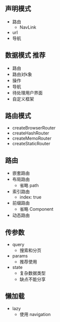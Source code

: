 ## 声明模式
- 路由
  - NavLink
- url
- 导航

## 数据模式 推荐
- 路由
- 路由对k象
- 操作
- 导航
- 待处理用户界面
- 自定义框架

## 路由模式
- createBrowserRouter
- createHashRouter
- createMemoRouter
- createStaticRouter

## 路由

- 嵌套路由
- 布局路由
  - 省略 path
- 索引路由
  - index: true
- 前缀路由
  - 省略 Component
- 动态路由

## 传参数
- query
  - 搜索和分页
- params
  - 推荐使用
- state
  - 复杂数据类型
  - 缺点不能分享

## 懒加载
- lazy
  - 使用 navigation
